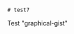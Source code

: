                                                                                                                                                                                                                                                                                                                                                                                                                                                                                                                                                                                                 # test7
Test "graphical-gist"